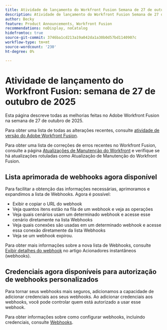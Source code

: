 ```yaml
---
title: Atividade de lançamento do Workfront Fusion Semana de 27 de outubro de 2025
description: Atividade de lançamento do Workfront Fusion Semana de 27 de outubro de 2025
author: Becky
feature: Product Announcements, Workfront Fusion
recommendations: noDisplay, noCatalog
hidefromtoc: true
source-git-commit: 3746ba1cd213a19a042da1a30b0d57bd1140907c
workflow-type: tm+mt
source-wordcount: '230'
ht-degree: 0%

---
```


# Atividade de lançamento do Workfront Fusion: semana de 27 de outubro de 2025

Esta página descreve todas as melhorias feitas no Adobe Workfront Fusion na semana de 27 de outubro de 2025.

Para obter uma lista de todas as alterações recentes, consulte [atividade de versão do Adobe Workfront Fusion](/help/workfront-fusion/fusion-product-releases/fusion-release-activity.md).

Para obter uma lista de correções de erros recentes no Workfront Fusion, consulte a página [Atualizações de Manutenção do Workfront](https://experienceleague.adobe.com/en/docs/workfront-known-issues/releases/current-updates) e verifique se há atualizações rotuladas como Atualização de Manutenção do Workfront Fusion.

## Lista aprimorada de webhooks agora disponível

Para facilitar a obtenção das informações necessárias, aprimoramos e expandimos a lista de Webhooks. Agora é possível:

* Exibir e copiar o URL do webhook
* Veja quantos itens estão na fila de um webhook e veja as operações
* Veja quais cenários usam um determinado webhook e acesse esse cenário diretamente na lista Webhooks
* Veja quais conexões são usadas em um determinado webhook e acesse essa conexão diretamente da lista Webhooks
* Veja se um webhook expirou.

Para obter mais informações sobre a nova lista de Webhooks, consulte [Exibir detalhes do webhook](/help/workfront-fusion/references/modules/webhooks-reference.md#view-webhook-details) no artigo Acionadores instantâneos (webhooks).

## Credenciais agora disponíveis para autorização de webhooks personalizados

Para tornar seus webhooks mais seguros, adicionamos a capacidade de adicionar credenciais aos seus webhooks. Ao adicionar credenciais aos webhooks, você pode controlar quem está autorizado a usar esse webhook.

Para obter informações sobre como configurar webhooks, incluindo credenciais, consulte [Webhooks](/help/workfront-fusion/references/apps-and-modules/universal-connectors/webhooks-updated.md).

